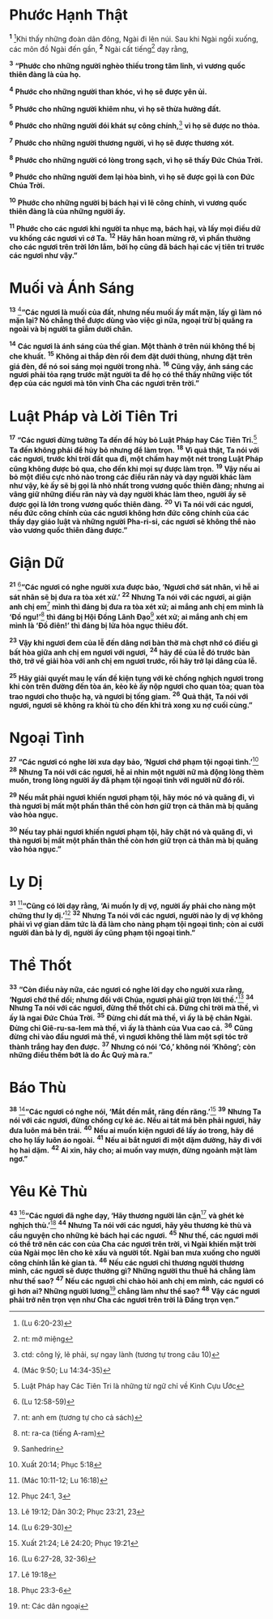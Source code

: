 # Phước Hạnh Thật

<sup><b>1</b></sup> [^1@-46690bcb-1ed0-4222-b1d8-398094e47937]Khi thấy những đoàn dân đông, Ngài đi lên núi. Sau khi Ngài ngồi xuống, các môn đồ Ngài đến gần, <sup><b>2</b></sup> Ngài cất tiếng[^1-46690bcb-1ed0-4222-b1d8-398094e47937] dạy rằng,

<sup><b>3</b></sup> **“Phước cho những người nghèo thiếu trong tâm linh, vì vương quốc thiên đàng là của họ.**

<sup><b>4</b></sup> **Phước cho những người than khóc, vì họ sẽ được yên ủi.**

<sup><b>5</b></sup> **Phước cho những người khiêm nhu, vì họ sẽ thừa hưởng đất.**

<sup><b>6</b></sup> **Phước cho những người đói khát sự công chính,**[^2-46690bcb-1ed0-4222-b1d8-398094e47937] **vì họ sẽ được no thỏa.**

<sup><b>7</b></sup> **Phước cho những người thương người, vì họ sẽ được thương xót.**

<sup><b>8</b></sup> **Phước cho những người có lòng trong sạch, vì họ sẽ thấy Đức Chúa Trời.**

<sup><b>9</b></sup> **Phước cho những người đem lại hòa bình, vì họ sẽ được gọi là con Đức Chúa Trời.**

<sup><b>10</b></sup> **Phước cho những người bị bách hại vì lẽ công chính, vì vương quốc thiên đàng là của những người ấy.**

<sup><b>11</b></sup> **Phước cho các ngươi khi người ta nhục mạ, bách hại, và lấy mọi điều dữ vu khống các ngươi vì cớ Ta.** <sup><b>12</b></sup> **Hãy hân hoan mừng rỡ, vì phần thưởng cho các ngươi trên trời lớn lắm, bởi họ cũng đã bách hại các vị tiên tri trước các ngươi như vậy.”**

# Muối và Ánh Sáng

<sup><b>13</b></sup> [^2@-46690bcb-1ed0-4222-b1d8-398094e47937]**“Các ngươi là muối của đất, nhưng nếu muối ấy mất mặn, lấy gì làm nó mặn lại? Nó chẳng thể được dùng vào việc gì nữa, ngoại trừ bị quăng ra ngoài và bị người ta giẫm dưới chân.**

<sup><b>14</b></sup> **Các ngươi là ánh sáng của thế gian. Một thành ở trên núi không thể bị che khuất.** <sup><b>15</b></sup> **Không ai thắp đèn rồi đem đặt dưới thùng, nhưng đặt trên giá đèn, để nó soi sáng mọi người trong nhà.** <sup><b>16</b></sup> **Cũng vậy, ánh sáng các ngươi phải tỏa rạng trước mặt người ta để họ có thể thấy những việc tốt đẹp của các ngươi mà tôn vinh Cha các ngươi trên trời.”**

# Luật Pháp và Lời Tiên Tri

<sup><b>17</b></sup> **“Các ngươi đừng tưởng Ta đến để hủy bỏ Luật Pháp hay Các Tiên Tri.**[^3-46690bcb-1ed0-4222-b1d8-398094e47937] **Ta đến không phải để hủy bỏ nhưng để làm trọn.** <sup><b>18</b></sup> **Vì quả thật, Ta nói với các ngươi, trước khi trời đất qua đi, một chấm hay một nét trong Luật Pháp cũng không được bỏ qua, cho đến khi mọi sự được làm trọn.** <sup><b>19</b></sup> **Vậy nếu ai bỏ một điều cực nhỏ nào trong các điều răn này và dạy người khác làm như vậy, kẻ ấy sẽ bị gọi là nhỏ nhất trong vương quốc thiên đàng; nhưng ai vâng giữ những điều răn này và dạy người khác làm theo, người ấy sẽ được gọi là lớn trong vương quốc thiên đàng.** <sup><b>20</b></sup> **Vì Ta nói với các ngươi, nếu đức công chính của các ngươi không hơn đức công chính của các thầy dạy giáo luật và những người Pha-ri-si, các ngươi sẽ không thể nào vào vương quốc thiên đàng được.”**

# Giận Dữ

<sup><b>21</b></sup> [^3@-46690bcb-1ed0-4222-b1d8-398094e47937]**“Các ngươi có nghe người xưa được bảo, ‘Ngươi chớ sát nhân, vì hễ ai sát nhân sẽ bị đưa ra tòa xét xử.’** <sup><b>22</b></sup> **Nhưng Ta nói với các ngươi, ai giận anh chị em**[^4-46690bcb-1ed0-4222-b1d8-398094e47937] **mình thì đáng bị đưa ra tòa xét xử; ai mắng anh chị em mình là ‘Đồ ngu!’**[^5-46690bcb-1ed0-4222-b1d8-398094e47937] **thì đáng bị Hội Đồng Lãnh Đạo**[^6-46690bcb-1ed0-4222-b1d8-398094e47937] **xét xử; ai mắng anh chị em mình là ‘Đồ điên!’ thì đáng bị lửa hỏa ngục thiêu đốt.**

<sup><b>23</b></sup> **Vậy khi ngươi đem của lễ đến dâng nơi bàn thờ mà chợt nhớ có điều gì bất hòa giữa anh chị em ngươi với ngươi,** <sup><b>24</b></sup> **hãy để của lễ đó trước bàn thờ, trở về giải hòa với anh chị em ngươi trước, rồi hãy trở lại dâng của lễ.**

<sup><b>25</b></sup> **Hãy giải quyết mau lẹ vấn đề kiện tụng với kẻ chống nghịch ngươi trong khi còn trên đường đến tòa án, kẻo kẻ ấy nộp ngươi cho quan tòa; quan tòa trao ngươi cho thuộc hạ, và ngươi bị tống giam.** <sup><b>26</b></sup> **Quả thật, Ta nói với ngươi, ngươi sẽ không ra khỏi tù cho đến khi trả xong xu nợ cuối cùng.”**

# Ngoại Tình

<sup><b>27</b></sup> **“Các ngươi có nghe lời xưa dạy bảo, ‘Ngươi chớ phạm tội ngoại tình.’**[^7-46690bcb-1ed0-4222-b1d8-398094e47937] <sup><b>28</b></sup> **Nhưng Ta nói với các ngươi, hễ ai nhìn một người nữ mà động lòng thèm muốn, trong lòng người ấy đã phạm tội ngoại tình với người nữ đó rồi.**

<sup><b>29</b></sup> **Nếu mắt phải ngươi khiến ngươi phạm tội, hãy móc nó và quăng đi, vì thà ngươi bị mất một phần thân thể còn hơn giữ trọn cả thân mà bị quăng vào hỏa ngục.**

<sup><b>30</b></sup> **Nếu tay phải ngươi khiến ngươi phạm tội, hãy chặt nó và quăng đi, vì thà ngươi bị mất một phần thân thể còn hơn giữ trọn cả thân mà bị quăng vào hỏa ngục.”**

# Ly Dị

<sup><b>31</b></sup> [^4@-46690bcb-1ed0-4222-b1d8-398094e47937]**“Cũng có lời dạy rằng, ‘Ai muốn ly dị vợ, người ấy phải cho nàng một chứng thư ly dị.’**[^8-46690bcb-1ed0-4222-b1d8-398094e47937] <sup><b>32</b></sup> **Nhưng Ta nói với các ngươi, người nào ly dị vợ không phải vì vợ gian dâm tức là đã làm cho nàng phạm tội ngoại tình; còn ai cưới người đàn bà ly dị, người ấy cũng phạm tội ngoại tình.”**

# Thề Thốt

<sup><b>33</b></sup> **“Còn điều này nữa, các ngươi có nghe lời dạy cho người xưa rằng, ‘Ngươi chớ thề dối; nhưng đối với Chúa, ngươi phải giữ trọn lời thề.’**[^9-46690bcb-1ed0-4222-b1d8-398094e47937] <sup><b>34</b></sup> **Nhưng Ta nói với các ngươi, đừng thề thốt chi cả. Đừng chỉ trời mà thề, vì ấy là ngai Đức Chúa Trời.** <sup><b>35</b></sup> **Đừng chỉ đất mà thề, vì ấy là bệ chân Ngài. Đừng chỉ Giê-ru-sa-lem mà thề, vì ấy là thành của Vua cao cả.** <sup><b>36</b></sup> **Cũng đừng chỉ vào đầu ngươi mà thề, vì ngươi không thể làm một sợi tóc trở thành trắng hay đen được.** <sup><b>37</b></sup> **Nhưng có nói ‘Có,’ không nói ‘Không’; còn những điều thêm bớt là do Ác Quỷ mà ra.”**

# Báo Thù

<sup><b>38</b></sup> [^5@-46690bcb-1ed0-4222-b1d8-398094e47937]**“Các ngươi có nghe nói, ‘Mắt đền mắt, răng đền răng.’**[^10-46690bcb-1ed0-4222-b1d8-398094e47937] <sup><b>39</b></sup> **Nhưng Ta nói với các ngươi, đừng chống cự kẻ ác. Nếu ai tát má bên phải ngươi, hãy đưa luôn má bên trái.** <sup><b>40</b></sup> **Nếu ai muốn kiện ngươi để lấy áo trong, hãy để cho họ lấy luôn áo ngoài.** <sup><b>41</b></sup> **Nếu ai bắt ngươi đi một dặm đường, hãy đi với họ hai dặm.** <sup><b>42</b></sup> **Ai xin, hãy cho; ai muốn vay mượn, đừng ngoảnh mặt làm ngơ.”**

# Yêu Kẻ Thù

<sup><b>43</b></sup> [^6@-46690bcb-1ed0-4222-b1d8-398094e47937]**“Các ngươi đã nghe dạy, ‘Hãy thương người lân cận**[^11-46690bcb-1ed0-4222-b1d8-398094e47937] **và ghét kẻ nghịch thù.’**[^12-46690bcb-1ed0-4222-b1d8-398094e47937] <sup><b>44</b></sup> **Nhưng Ta nói với các ngươi, hãy yêu thương kẻ thù và cầu nguyện cho những kẻ bách hại các ngươi.** <sup><b>45</b></sup> **Như thế, các ngươi mới có thể trở nên các con của Cha các ngươi trên trời, vì Ngài khiến mặt trời của Ngài mọc lên cho kẻ xấu và người tốt. Ngài ban mưa xuống cho người công chính lẫn kẻ gian tà.** <sup><b>46</b></sup> **Nếu các ngươi chỉ thương người thương mình, các ngươi sẽ được thưởng gì? Những người thu thuế há chẳng làm như thế sao?** <sup><b>47</b></sup> **Nếu các ngươi chỉ chào hỏi anh chị em mình, các ngươi có gì hơn ai? Những người lương**[^13-46690bcb-1ed0-4222-b1d8-398094e47937] **chẳng làm như thế sao?** <sup><b>48</b></sup> **Vậy các ngươi phải trở nên trọn vẹn như Cha các ngươi trên trời là Đấng trọn vẹn.”**

[^1-46690bcb-1ed0-4222-b1d8-398094e47937]: nt: mở miệng

[^2-46690bcb-1ed0-4222-b1d8-398094e47937]: ctd: công lý, lẽ phải, sự ngay lành (tương tự trong câu 10)

[^3-46690bcb-1ed0-4222-b1d8-398094e47937]: Luật Pháp hay Các Tiên Tri là những từ ngữ chỉ về Kinh Cựu Ước

[^4-46690bcb-1ed0-4222-b1d8-398094e47937]: nt: anh em (tương tự cho cả sách)

[^5-46690bcb-1ed0-4222-b1d8-398094e47937]: nt: ra-ca (tiếng A-ram)

[^6-46690bcb-1ed0-4222-b1d8-398094e47937]: Sanhedrin

[^7-46690bcb-1ed0-4222-b1d8-398094e47937]: Xuất 20:14; Phục 5:18

[^8-46690bcb-1ed0-4222-b1d8-398094e47937]: Phục 24:1, 3

[^9-46690bcb-1ed0-4222-b1d8-398094e47937]: Lê 19:12; Dân 30:2; Phục 23:21, 23

[^10-46690bcb-1ed0-4222-b1d8-398094e47937]: Xuất 21:24; Lê 24:20; Phục 19:21

[^11-46690bcb-1ed0-4222-b1d8-398094e47937]: Lê 19:18

[^12-46690bcb-1ed0-4222-b1d8-398094e47937]: Phục 23:3-6

[^13-46690bcb-1ed0-4222-b1d8-398094e47937]: nt: Các dân ngoại

[^1@-46690bcb-1ed0-4222-b1d8-398094e47937]: (Lu 6:20-23)

[^2@-46690bcb-1ed0-4222-b1d8-398094e47937]: (Mác 9:50; Lu 14:34-35)

[^3@-46690bcb-1ed0-4222-b1d8-398094e47937]: (Lu 12:58-59)

[^4@-46690bcb-1ed0-4222-b1d8-398094e47937]: (Mác 10:11-12; Lu 16:18)

[^5@-46690bcb-1ed0-4222-b1d8-398094e47937]: (Lu 6:29-30)

[^6@-46690bcb-1ed0-4222-b1d8-398094e47937]: (Lu 6:27-28, 32-36)
